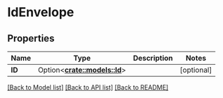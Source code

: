 # IdEnvelope

## Properties

Name | Type | Description | Notes
------------ | ------------- | ------------- | -------------
**ID** | Option<[**crate::models::Id**](ID.md)> |  | [optional]

[[Back to Model list]](../README.md#documentation-for-models) [[Back to API list]](../README.md#documentation-for-api-endpoints) [[Back to README]](../README.md)


